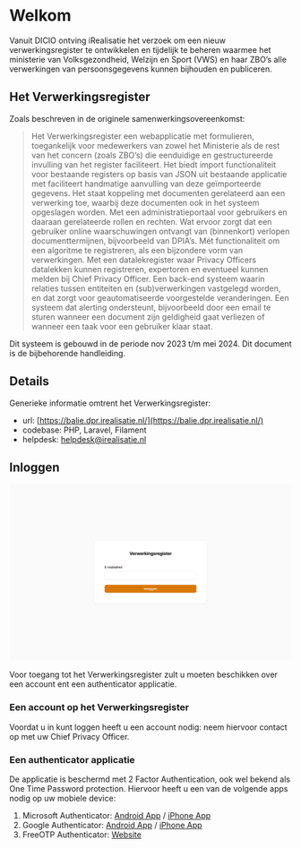 # Welkom

Vanuit DICIO ontving iRealisatie het verzoek om een nieuw verwerkingsregister te ontwikkelen en tijdelijk te beheren waarmee het ministerie van Volksgezondheid, Welzijn en Sport (VWS) en haar ZBO’s alle verwerkingen van persoonsgegevens kunnen bijhouden en publiceren.

## Het Verwerkingsregister

Zoals beschreven in de originele samenwerkingsovereenkomst:

> Het Verwerkingsregister een webapplicatie met formulieren, toegankelijk voor medewerkers van zowel het Ministerie als de rest van het concern (zoals ZBO’s) die eenduidige en gestructureerde invulling van het register faciliteert. Het biedt import functionaliteit voor bestaande registers op basis van JSON uit bestaande applicatie met faciliteert handmatige aanvulling van deze geïmporteerde gegevens. Het staat koppeling met documenten gerelateerd aan een verwerking toe, waarbij deze documenten ook in het systeem opgeslagen worden. Met een administratieportaal voor gebruikers en daaraan gerelateerde rollen en rechten. Wat ervoor zorgt dat een gebruiker online waarschuwingen ontvangt van (binnenkort) verlopen documenttermijnen, bijvoorbeeld van DPIA’s. Mét functionaliteit om een algoritme te registreren, als een bijzondere vorm van verwerkingen. Met een datalekregister waar Privacy Officers datalekken kunnen registreren, expertoren en eventueel kunnen melden bij Chief Privacy Officer. Een back-end systeem waarin relaties tussen entiteiten en (sub)verwerkingen vastgelegd worden, en dat zorgt voor geautomatiseerde voorgestelde veranderingen. Een systeem dat alerting ondersteunt, bijvoorbeeld door een email te sturen wanneer een document zijn geldigheid gaat verliezen of wanneer een taak voor een gebruiker klaar staat.

Dit systeem is gebouwd in de periode nov 2023 t/m mei 2024. Dit document is de bijbehorende handleiding.

## Details

Generieke informatie omtrent het Verwerkingsregister:

- url: [https://balie.dpr.irealisatie.nl/](https://balie.dpr.irealisatie.nl/)
- codebase: PHP, Laravel, Filament
- helpdesk: helpdesk@irealisatie.nl

## Inloggen

![Login pagina](./imgs/01_welkom/01_login.png)

Voor toegang tot het Verwerkingsregister zult u moeten beschikken over een account ent een authenticator applicatie.

### Een account op het Verwerkingsregister

Voordat u in kunt loggen heeft u een account nodig: neem hiervoor contact op met uw Chief Privacy Officer.

### Een authenticator applicatie

De applicatie is beschermd met 2 Factor Authentication, ook wel bekend als One Time Password protection. Hiervoor heeft u een van de volgende apps nodig op uw mobiele device:

 1. Microsoft Authenticator: [Android App](https://play.google.com/store/apps/details?id=com.azure.authenticator&hl=nl&gl=US) / [iPhone App](https://apps.apple.com/nl/app/microsoft-authenticator/id983156458)
 2. Google Authenticator: [Android App](https://play.google.com/store/apps/details?id=com.google.android.apps.authenticator2) / [iPhone App](https://apps.apple.com/nl/app/google-authenticator/id388497605)
 3. FreeOTP Authenticator: [Website](https://freeotp.github.io/)
